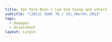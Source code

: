 ```yaml
---
title: Tan Teck Boon v Lee Gim Siong and others
subtitle: "[2011] SGHC 76 / 31\_March\_2011"
tags:
  - Damages
  - Assessment
layout: single
---
```


